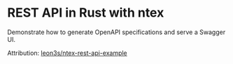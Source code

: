 # REST API in Rust with ntex

Demonstrate how to generate OpenAPI specifications and serve a Swagger UI.

Attribution: [leon3s/ntex-rest-api-example](https://github.com/leon3s/ntex-rest-api-example)
